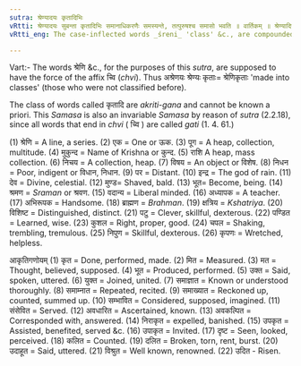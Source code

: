 ```yaml
---
sutra: श्रेण्यादयः कृतादिभिः
vRtti: श्रेण्यादयः सुबन्ता कृतादिभिः समानाधिकरणैः समस्यन्ते, तत्पुरुषश्च समासो भवति ॥ वार्तिकम् ॥ श्रेण्यादिषु च्व्यर्थवचनम् ॥
vRtti_eng: The case-inflected words _śreni_ 'class' &c., are compounded with words _krita_ 'made,'&c., which are in agreement (same case), with them; and the compound is _Tat-purusha_.

---
```

Vart:- The words श्रेणि &c., for the purposes of this _sutra_, are supposed to have the force of the affix च्वि (_chvi_). Thus अश्रेणयः श्रेण्यः कृताः= श्रेणिकृताः  'made into classes' (those who were not classified before).

The class of words called कृतादि are _akriti-gana_ and cannot be known a priori. This _Samasa_ is also an invariable _Samasa_ by reason of _sutra_ (2.2.18), since all words that end in _chvi_ ( च्वि ) are called _gati_ (1. 4. 61.)

(1)  श्रेणि = A line, a series. (2) एक =  One or ऊक. (3) पूग =  A heap, collection, multitude. (4) मुकुन्द = Name of Krishna or कुन्द. (5) राशि A heap, mass collection. (6) निचय =  A collection, heap. (7) विषय = An object or विशेष. (8) निधन = Poor, indigent or विधान, निधान. (9) पर = Distant. (10) इन्द्र = The god of rain. (11) देव  = Divine, celestial. (12) मुण्ड=  Shaved, bald. (13) भूत=  Become, being. (14) श्रमण =   _Sraman_ or श्रवण. (15) वदान्य = Liberal minded. (16) अध्यापक = A teacher. (17) अभिरूपक = Handsome. (18) ब्राह्मण = _Brahman_. (19) क्षत्रिय = _Kshatriya_. (20) विशिष्ट =  Distinguished, distinct. (21) पटु =  Clever, skillful, dexterous. (22) पण्डित = Learned, wise. (23) कुशल = Right, proper, good. (24) चपल = Shaking, trembling, tremulous. (25) निपुण = Skillful, dexterous. (26) कृपणः = Wretched, helpless.

आकृतिगणोयम्
(1) कृत =  Done, performed, made. (2) मित = Measured. (3) मत = Thought, believed, supposed. (4) भूत = Produced, performed. (5) उक्त =  Said, spoken, uttered. (6) युक्त = Joined, united. (7) समाज्ञात =  Known or understood thoroughly. (8) समाम्नात = Repeated, recited. (9) समाख्यात = Reckoned up, counted, summed up. (10) सम्भावित = Considered, supposed, imagined. (11) संसेवित = Served. (12) अवधारित = Ascertained, known. (13) अवकल्पित = Corresponded with, answered. (14) निराकृत = expelled, banished. (15) उपकृत = Assisted, benefited, served &c. (16) उपाकृत = Invited. (17) दृष्ट = Seen, looked, perceived. (18) कलित = Counted. (19) दलित = Broken, torn, rent, burst. (20) उदाहूत = Said, uttered. (21) विश्रुत = Well known, renowned. (22) उदित - Risen.
